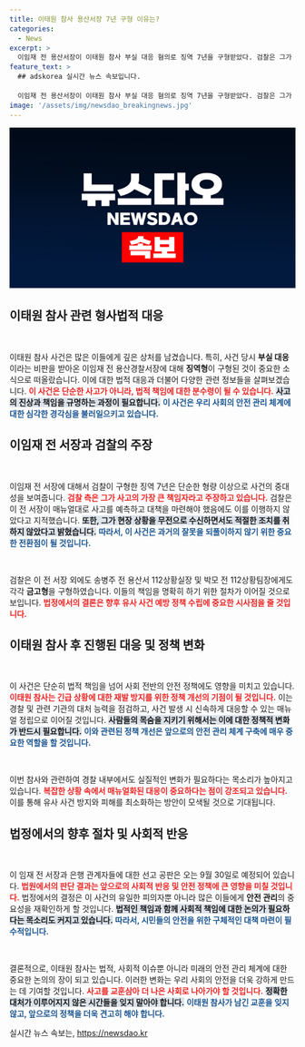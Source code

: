 ```yaml
---
title: 이태원 참사 용산서장 7년 구형 이유는?
categories:
  - News
excerpt: >
  이임재 전 용산서장이 이태원 참사 부실 대응 혐의로 징역 7년을 구형받았다. 검찰은 그가 피해를 키운 주요 책임자라며, 빠른 대처를 무시하고 보고서를 조작했다고 강조했다. 오는 9월 30일, 그에 대한 1심 선고가 예정되어 있다.
feature_text: >
  ## adskorea 실시간 뉴스 속보입니다.

  이임재 전 용산서장이 이태원 참사 부실 대응 혐의로 징역 7년을 구형받았다. 검찰은 그가 피해를 키운 주요 책임자라며, 빠른 대처를 무시하고 보고서를 조작했다고 강조했다. 오는 9월 30일, 그에 대한 1심 선고가 예정되어 있다.
image: '/assets/img/newsdao_breakingnews.jpg'
---
```


<p><img src="/assets/img/newsdao_breakingnews.jpg" alt="adskorea 속보" /></p>

<h2 data-ke-size="size26">이태원 참사 관련 형사법적 대응</h2>

<p data-ke-size="size16">&nbsp;</p>

<p>이태원 참사 사건은 많은 이들에게 깊은 상처를 남겼습니다. 특히, 사건 당시 <strong>부실 대응</strong>이라는 비판을 받아온 이임재 전 용산경찰서장에 대해 <strong>징역형</strong>이 구형된 것이 중요한 소식으로 떠올랐습니다. 이에 대한 법적 대응과 더불어 다양한 관련 정보들을 살펴보겠습니다. <b><span style="color: #ee2323;">이 사건은 단순한 사고가 아니라, 법적 책임에 대한 분수령이 될 수 있습니다.</span></b> <b><span style="background-color: #21538527;">사고의 진상과 책임을 규명하는 과정이 필요합니다.</span></b> <b><span style="color: #1a5490;">이 사건은 우리 사회의 안전 관리 체계에 대한 심각한 경각심을 불러일으키고 있습니다.</span></b></p>

<h2 data-ke-size="size26">이임재 전 서장과 검찰의 주장</h2>

<p data-ke-size="size16">&nbsp;</p>

<p>이임재 전 서장에 대해서 검찰이 구형한 징역 7년은 단순한 형량 이상으로 사건의 중대성을 보여줍니다. <b><span style="color: #ee2323;">검찰 측은 그가 사고의 가장 큰 책임자라고 주장하고 있습니다.</span></b> 검찰은 이 전 서장이 매뉴얼대로 사고를 예측하고 대책을 마련해야 했음에도 이를 이행하지 않았다고 지적했습니다. <b><span style="background-color: #21538527;">또한, 그가 현장 상황을 무전으로 수신하면서도 적절한 조치를 취하지 않았다고 밝혔습니다.</span></b> <b><span style="color: #1a5490;">따라서, 이 사건은 과거의 잘못을 되풀이하지 않기 위한 중요한 전환점이 될 것입니다.</span></b></p>

<p data-ke-size="size16">&nbsp;</p>

<p>검찰은 이 전 서장 외에도 송병주 전 용산서 112상황실장 및 박모 전 112상황팀장에게도 각각 <strong>금고형</strong>을 구형하였습니다. 이들의 책임을 명확히 하기 위한 절차가 이어질 것으로 보입니다. <b><span style="color: #ee2323;">법정에서의 결론은 향후 유사 사건 예방 정책 수립에 중요한 시사점을 줄 것입니다.</span></b></p>

<h2 data-ke-size="size26">이태원 참사 후 진행된 대응 및 정책 변화</h2>

<p data-ke-size="size16">&nbsp;</p>

<p>이 사건은 단순히 법적 책임을 넘어 사회 전반의 안전 정책에도 영향을 미치고 있습니다. <b><span style="color: #ee2323;">이태원 참사는 긴급 상황에 대한 재발 방지를 위한 정책 개선의 기점이 될 것입니다.</span></b> 이는 경찰 및 관련 기관의 대처 능력을 점검하고, 사건 발생 시 신속하게 대응할 수 있는 매뉴얼 정립으로 이어질 것입니다. <b><span style="background-color: #21538527;">사람들의 목숨을 지키기 위해서는 이에 대한 정책적 변화가 반드시 필요합니다.</span></b> <b><span style="color: #1a5490;">이와 관련된 정책 개선은 앞으로의 안전 관리 체계 구축에 매우 중요한 역할을 할 것입니다.</span></b></p>

<p data-ke-size="size16">&nbsp;</p>

<p>이번 참사와 관련하여 경찰 내부에서도 실질적인 변화가 필요하다는 목소리가 높아지고 있습니다. <b><span style="color: #ee2323;">복잡한 상황 속에서 매뉴얼화된 대응이 중요하다는 점이 강조되고 있습니다.</span></b> 이를 통해 유사 사건 방지와 피해를 최소화하는 방안이 모색될 것으로 기대됩니다.</p>

<h2 data-ke-size="size26">법정에서의 향후 절차 및 사회적 반응</h2>

<p data-ke-size="size16">&nbsp;</p>

<p>이 임재 전 서장과 은행 관계자들에 대한 선고 공판은 오는 9월 30일로 예정되어 있습니다. <b><span style="color: #ee2323;">법원에서의 판단 결과는 앞으로의 사회적 반응 및 안전 정책에 큰 영향을 미칠 것입니다.</span></b> 법정에서의 결정은 이 사건의 유일한 피의자뿐 아니라 많은 이들에게 <strong>안전 관리</strong>의 중요성을 재확인하게 할 것입니다. <b><span style="background-color: #21538527;">법적인 책임과 함께 사회적 책임에 대한 논의가 필요하다는 목소리도 커지고 있습니다.</span></b> <b><span style="color: #1a5490;">따라서, 시민들의 안전을 위한 구체적인 대책 마련이 필수적입니다.</span></b></p>

<p data-ke-size="size16">&nbsp;</p>

<p>결론적으로, 이태원 참사는 법적, 사회적 이슈뿐 아니라 미래의 안전 관리 체계에 대한 중요한 논의의 장이 되고 있습니다. 이러한 변화는 우리 사회의 안전을 더욱 강하게 만드는 데 기여할 것입니다. <b><span style="color: #ee2323;">사고를 교훈삼아 더 나은 사회로 나아가야 할 것입니다.</span></b> <b><span style="background-color: #21538527;">정확한 대처가 이루어지지 않은 시간들을 잊지 말아야 합니다.</span></b> <b><span style="color: #1a5490;">이태원 참사가 남긴 교훈을 잊지 않고, 앞으로의 정책을 더욱 견고히 해야 합니다.</span></b></p>
실시간 뉴스 속보는, <a href="https://newsdao.kr" rel="dofollow">https://newsdao.kr</a>


